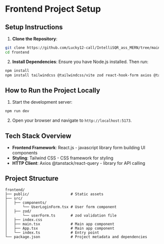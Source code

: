# Frontend Project Setup

## Setup Instructions

1. **Clone the Repository**:

```bash
git clone https://github.com/Lucky12-call/IntelliSQR_ass_MERN/tree/main/frontend
cd frontend
```

2. **Install Dependencies**:
   Ensure you have Node.js installed. Then run:

```bash
npm install
npm install tailwindcss @tailwindcss/vite zod react-hook-form axios @tanstack/react-query react-hot-toast
```

## How to Run the Project Locally

1. Start the development server:

```bash
npm run dev
```

2. Open your browser and navigate to `http://localhost:5173`.

## Tech Stack Overview

- **Frontend Framework**: React.js - javascript library form building UI components
- **Styling**: Tailwind CSS - CSS framework for styling
- **HTTP Client**: Axios @tanstack/react-query - library for API calling

## Project Structure

```
frontend/
├── public/                   # Static assets
├── src/
│   ├── components/
│       └── UserLoginForm.tsx # User form component
│   ├── zod/
│       └── userForm.ts       # zod validation file
│   ├── index.css
│   ├── main.tsx              # Main app component
│   ├── App.tsx               # Main app component
│   └── index.ts              # Entry point
└── package.json              # Project metadata and dependencies
```
